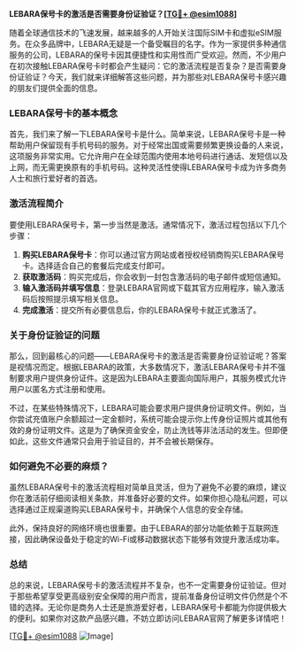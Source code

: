 **LEBARA保号卡的激活是否需要身份证验证？[[TG💪+ @esim1088](https://t.me/s/esim1088)]**

随着全球通信技术的飞速发展，越来越多的人开始关注国际SIM卡和虚拟eSIM服务。在众多品牌中，LEBARA无疑是一个备受瞩目的名字。作为一家提供多种通信服务的公司，LEBARA的保号卡因其便捷性和实用性而广受欢迎。然而，不少用户在初次接触LEBARA保号卡时都会产生疑问：它的激活流程是否复杂？是否需要身份证验证？今天，我们就来详细解答这些问题，并为那些对LEBARA保号卡感兴趣的朋友们提供全面的信息。

### LEBARA保号卡的基本概念

首先，我们来了解一下LEBARA保号卡是什么。简单来说，LEBARA保号卡是一种帮助用户保留现有手机号码的服务。对于经常出国或需要频繁更换设备的人来说，这项服务非常实用。它允许用户在全球范围内使用本地号码进行通话、发短信以及上网，而无需更换原有的手机号码。这种灵活性使得LEBARA保号卡成为许多商务人士和旅行爱好者的首选。

### 激活流程简介

要使用LEBARA保号卡，第一步当然是激活。通常情况下，激活过程包括以下几个步骤：

1. **购买LEBARA保号卡**：你可以通过官方网站或者授权经销商购买LEBARA保号卡。选择适合自己的套餐后完成支付即可。
2. **获取激活码**：购买完成后，你会收到一封包含激活码的电子邮件或短信通知。
3. **输入激活码并填写信息**：登录LEBARA官网或下载其官方应用程序，输入激活码后按照提示填写相关信息。
4. **完成激活**：提交所有必要信息后，你的LEBARA保号卡就正式激活了。

### 关于身份证验证的问题

那么，回到最核心的问题——LEBARA保号卡的激活是否需要身份证验证呢？答案是视情况而定。根据LEBARA的政策，大多数情况下，激活LEBARA保号卡并不强制要求用户提供身份证件。这是因为LEBARA主要面向国际用户，其服务模式允许用户以匿名方式注册和使用。

不过，在某些特殊情况下，LEBARA可能会要求用户提供身份证明文件。例如，当你尝试充值账户余额超过一定金额时，系统可能会提示你上传身份证照片或其他有效的身份证明文件。这是为了确保资金安全，防止洗钱等非法活动的发生。但即便如此，这些文件通常只会用于验证目的，并不会被长期保存。

### 如何避免不必要的麻烦？

虽然LEBARA保号卡的激活流程相对简单且灵活，但为了避免不必要的麻烦，建议你在激活前仔细阅读相关条款，并准备好必要的文件。如果你担心隐私问题，可以选择通过正规渠道购买LEBARA保号卡，并确保个人信息的安全存储。

此外，保持良好的网络环境也很重要。由于LEBARA的部分功能依赖于互联网连接，因此确保设备处于稳定的Wi-Fi或移动数据状态下能够有效提升激活成功率。

### 总结

总的来说，LEBARA保号卡的激活流程并不复杂，也不一定需要身份证验证。但对于那些希望享受更高级别安全保障的用户而言，提前准备身份证明文件仍然是个不错的选择。无论你是商务人士还是旅游爱好者，LEBARA保号卡都能为你提供极大的便利。如果你对这款产品感兴趣，不妨立即访问LEBARA官网了解更多详情吧！

[[TG💪+ @esim1088](https://t.me/s/esim1088) ![Image](https://i.postimg.cc/4NQfJmqS/Snipaste-2025-05-13-00-14-12.png)]